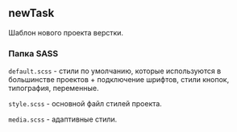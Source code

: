 ## newTask

Шаблон нового проекта верстки.

### Папка SASS

`default.scss` - стили по умолчанию, которые используются в большинстве проектов + подключение шрифтов, стили кнопок, типография, переменные.

`style.scss` - основной файл стилей проекта.

`media.scss` - адаптивные стили.
